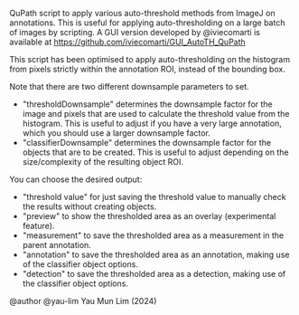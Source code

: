 QuPath script to apply various auto-threshold methods from ImageJ on annotations.
This is useful for applying auto-thresholding on a large batch of images by scripting.
A GUI version developed by @iviecomarti is available at https://github.com/iviecomarti/GUI_AutoTH_QuPath

This script has been optimised to apply auto-thresholding on the histogram from pixels strictly within the annotation ROI, instead of the bounding box.

Note that there are two different downsample parameters to set.
 * "thresholdDownsample" determines the downsample factor for the image and pixels that are used to calculate the threshold value from the histogram. This is useful to adjust if you have a very large annotation, which you should use a larger downsample factor.
 * "classifierDownsample" determines the downsample factor for the objects that are to be created. This is useful to adjust depending on the size/complexity of the resulting object ROI.

You can choose the desired output:
 * "threshold value" for just saving the threshold value to manually check the results without creating objects.
 * "preview" to show the thresholded area as an overlay (experimental feature).
 * "measurement" to save the thresholded area as a measurement in the parent annotation.
 * "annotation" to save the thresholded area as an annotation, making use of the classifier object options.
 * "detection" to save the thresholded area as a detection, making use of the classifier object options.

@author @yau-lim Yau Mun Lim (2024)
